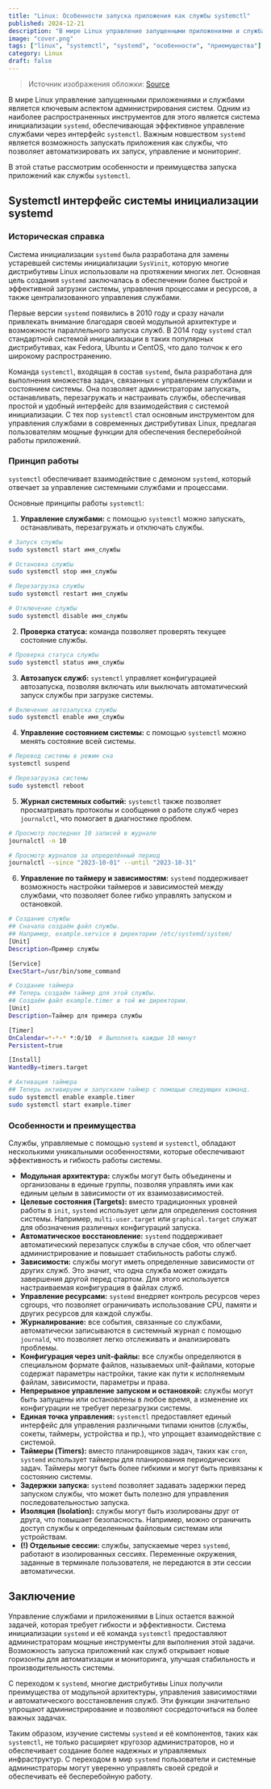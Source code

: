 ```yaml
---
title: "Linux: Особенности запуска приложения как службы systemctl"
published: 2024-12-21
description: "В мире Linux управление запущенными приложениями и службами является ключевым аспектом администрирования систем. Одним из наиболее распространенных инструментов для этого является система инициализации systemd, обеспечивающая эффективное управление службами через интерфейс systemctl. Важным новшеством systemd является возможность запускать приложения как службы, что позволяет автоматизировать их запуск, управление и мониторинг. В этой статье рассмотрим особенности и преимущества запуска приложений как службы systemctl."
image: "cover.png"
tags: ["linux", "systemctl", "systemd", "особенности", "приемущества"]
category: Linux
draft: false
---
```


> Источник изображения обложки: [Source](https://avatars.dzeninfra.ru/get-zen_doc/1950904/pub_63be79e7b5595024d7198783_63be7b99ad6c4f059b5a11bd/scale_1200)

В мире Linux управление запущенными приложениями и службами является ключевым аспектом администрирования систем. Одним из наиболее распространенных инструментов для этого является система инициализации `systemd`, обеспечивающая эффективное управление службами через интерфейс `systemctl`. Важным новшеством `systemd` является возможность запускать приложения как службы, что позволяет автоматизировать их запуск, управление и мониторинг.

В этой статье рассмотрим особенности и преимущества запуска приложений как службы `systemctl`.

## Systemctl интерфейс системы инициализации systemd
### Историческая справка
Система инициализации `systemd` была разработана для замены устаревшей системы инициализации `SysVinit`, которую многие дистрибутивы Linux использовали на протяжении многих лет. Основная цель создания `systemd` заключалась в обеспечении более быстрой и эффективной загрузки системы, управления процессами и ресурсов, а также централизованного управления службами.

Первые версии `systemd` появились в 2010 году и сразу начали привлекать внимание благодаря своей модульной архитектуре и возможности параллельного запуска служб. В 2014 году `systemd` стал стандартной системой инициализации в таких популярных дистрибутивах, как Fedora, Ubuntu и CentOS, что дало толчок к его широкому распространению.

Команда `systemctl`, входящая в состав `systemd`, была разработана для выполнения множества задач, связанных с управлением службами и состоянием системы. Она позволяет администраторам запускать, останавливать, перезагружать и настраивать службы, обеспечивая простой и удобный интерфейс для взаимодействия с системой инициализации. С тех пор `systemctl` стал основным инструментом для управления службами в современных дистрибутивах Linux, предлагая пользователям мощные функции для обеспечения бесперебойной работы приложений.

### Принцип работы
`systemctl` обеспечивает взаимодействие с демоном `systemd`, который отвечает за управление системными службами и процессами.

Основные принципы работы `systemctl`:
1. **Управление службами:** c помощью `systemctl` можно запускать, останавливать, перезагружать и отключать службы.
```bash
# Запуск службы
sudo systemctl start имя_службы

# Остановка службы
sudo systemctl stop имя_службы

# Перезагрузка службы
sudo systemctl restart имя_службы

# Отключение службы
sudo systemctl disable имя_службы
```
2. **Проверка статуса:** команда позволяет проверять текущее состояние службы.
```bash
# Проверка статуса службы
sudo systemctl status имя_службы
```
3. **Автозапуск служб:** `systemctl` управляет конфигурацией автозапуска, позволяя включать или выключать автоматический запуск службы при загрузке системы.
```bash
# Включение автозапуска службы
sudo systemctl enable имя_службы
```
4. **Управление состоянием системы:** с помощью `systemctl` можно менять состояние всей системы.
```bash
# Перевод системы в режим сна
systemctl suspend

# Перезагрузка системы
sudo systemctl reboot
```
5. **Журнал системных событий:** `systemctl` также позволяет просматривать протоколы и сообщения о работе служб через `journalctl`, что помогает в диагностике проблем.
```bash
# Просмотр последних 10 записей в журнале
journalctl -n 10

# Просмотр журналов за определённый период
journalctl --since "2023-10-01" --until "2023-10-31"
```
6. **Управление по таймеру и зависимостям:** `systemd` поддерживает возможность настройки таймеров и зависимостей между службами, что позволяет более гибко управлять запуском и остановкой.
```bash
# Создание службы
## Сначала создаём файл службы.
## Например, example.service в директории /etc/systemd/system/
[Unit]
Description=Пример службы

[Service]
ExecStart=/usr/bin/some_command

# Создание таймера
## Теперь создаём таймер для этой службы.
## Создаём файл example.timer в той же директории.
[Unit]
Description=Таймер для примера службы

[Timer]
OnCalendar=*-*-* *:0/10  # Выполнять каждые 10 минут
Persistent=true

[Install]
WantedBy=timers.target

# Активация таймера
## Теперь активируем и запускаем таймер с помощью следующих команд.
sudo systemctl enable example.timer
sudo systemctl start example.timer
```

### Особенности и преимущества
Службы, управляемые с помощью `systemd` и `systemctl`, обладают несколькими уникальными особенностями, которые обеспечивают эффективность и гибкость работы системы.

- **Модульная архитектура:** службы могут быть объединены и организованы в единые группы, позволяя управлять ими как единым целым в зависимости от их взаимозависимостей.
- **Целевые состояния (Targets):** вместо традиционных уровней работы в `init`, `systemd` использует цели для определения состояния системы. Например, `multi-user.target` или `graphical.target` служат для обозначения различных конфигураций запуска.
- **Автоматическое восстановление:** `systemd` поддерживает автоматический перезапуск службы в случае сбоя, что облегчает администрирование и повышает стабильность работы служб.
- **Зависимости:** службы могут иметь определенные зависимости от других служб. Это значит, что одна служба может ожидать завершения другой перед стартом. Для этого используется настраиваемая конфигурация в файлах служб.
- **Управление ресурсами:** `systemd` внедряет контроль ресурсов через cgroups, что позволяет ограничивать использование CPU, памяти и других ресурсов для каждой службы.
- **Журналирование:** все события, связанные со службами, автоматически записываются в системный журнал с помощью `journald`, что позволяет легко отслеживать и анализировать проблемы.
- **Конфигурация через unit-файлы:** все службы определяются в специальном формате файлов, называемых unit-файлами, которые содержат параметры настройки, такие как пути к исполняемым файлам, зависимости, параметры и права.
- **Непрерывное управление запуском и остановкой:** службы могут быть запущены или остановлены в любое время, а изменение их конфигурации не требует перезагрузки системы.
- **Единая точка управления:** `systemctl` предоставляет единый интерфейс для управления различными типами юнитов (службы, сокеты, таймеры, устройства и пр.), что упрощает взаимодействие с системой.
- **Таймеры (Timers):** вместо планировщиков задач, таких как `cron`, `systemd` использует таймеры для планирования периодических задач. Таймеры могут быть более гибкими и могут быть привязаны к состоянию системы.
- **Задержки запуска:** `systemd` позволяет задавать задержки перед запуском службы, что может быть полезно для управления последовательностью запуска.
- **Изоляция (Isolation):** службы могут быть изолированы друг от друга, что повышает безопасность. Например, можно ограничить доступ службы к определенным файловым системам или устройствам.
- **(!) Отдельные сессии:** службы, запускаемые через `systemd`, работают в изолированных сессиях. Переменные окружения, заданные в терминале пользователя, не передаются в эти сессии автоматически.

## Заключение
Управление службами и приложениями в Linux остается важной задачей, которая требует гибкости и эффективности. Система инициализации `systemd` и её команда `systemctl` предоставляют администраторам мощные инструменты для выполнения этой задачи. Возможность запуска приложений как служб открывает новые горизонты для автоматизации и мониторинга, улучшая стабильность и производительность системы.

С переходом к `systemd`, многие дистрибутивы Linux получили преимущества от модульной архитектуры, управления зависимостями и автоматического восстановления служб. Эти функции значительно упрощают администрирование и позволяют сосредоточиться на более важных задачах.

Таким образом, изучение системы `systemd` и её компонентов, таких как `systemctl`, не только расширяет кругозор администраторов, но и обеспечивает создание более надежных и управляемых инфраструктур. С переходом в мир `systemd` пользователи и системные администраторы могут уверенно управлять своей средой и обеспечивать её бесперебойную работу.